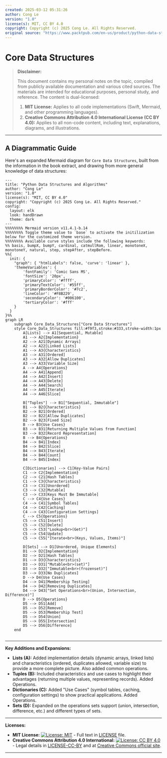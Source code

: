 ```yaml
---
created: 2025-03-12 05:31:26
author: Cong Le
version: "1.0"
license(s): MIT, CC BY 4.0
copyright: Copyright (c) 2025 Cong Le. All Rights Reserved.
original source: "https://www.packtpub.com/en-us/product/python-data-structures-and-algorithms-9781786467355"
---
```




# Core Data Structures
> **Disclaimer:**
>
> This document contains my personal notes on the topic,
> compiled from publicly available documentation and various cited sources.
> The materials are intended for educational purposes, personal study, and reference.
> The content is dual-licensed:
> 1. **MIT License:** Applies to all code implementations (Swift, Mermaid, and other programming languages).
> 2. **Creative Commons Attribution 4.0 International License (CC BY 4.0):** Applies to all non-code content, including text, explanations, diagrams, and illustrations.
---


## A Diagrammatic Guide 


Here's an expanded Mermaid diagram for `Core Data Structures`, built from the information in the book extract, and drawing from more general knowledge of data structures:

```mermaid
---
title: "Python Data Structures and Algorithms"
author: "Cong Le"
version: "1.0"
license(s): "MIT, CC BY 4.0"
copyright: "Copyright (c) 2025 Cong Le. All Rights Reserved."
config:
  layout: elk
  look: handDrawn
  theme: dark
---
%%%%%%%% Mermaid version v11.4.1-b.14
%%%%%%%% Toggle theme value to `base` to activate the initilization below for the customized theme version.
%%%%%%%% Available curve styles include the following keywords:
%% basis, bumpX, bumpY, cardinal, catmullRom, linear, monotoneX, monotoneY, natural, step, stepAfter, stepBefore.
%%{
  init: {
    "graph": { "htmlLabels": false, 'curve': 'linear' },
    'themeVariables': {
        'fontFamily': 'Comic Sans MS',
        'fontSize': '20px',
        'primaryColor': '#ffff',
        'primaryTextColor': '#55ff',
        'primaryBorderColor': '#7c2',
        'lineColor': '#F8B229',
        'secondaryColor': '#006100',
        'tertiaryColor': '#fff'
    }
  }
}%%
graph LR
    subgraph Core_Data_Structures["Core Data Structures"]
    style Core_Data_Structures fill:#f9f3,stroke:#333,stroke-width:1px
        A[Lists] --> A1[Sequential, Mutable]
        A1 --> A2{Implementation}
        A2 --> A21[Dynamic Arrays]
        A2 --> A22[Linked Lists]
        A1 --> A3{Characteristics}
        A3 --> A31[Ordered]
        A3 --> A32[Allow Duplicates]
        A3 --> A33[Variable Size]
        A --> A4{Operations}
        A4 --> A41[Append]
        A4 --> A42[Insert]
        A4 --> A43[Delete]
        A4 --> A44[Search]
        A4 --> A45[Iterate]
        A4 --> A46[Slice]

        B["Tuples"] --> B1["Sequential, Immutable"]
        B1 --> B2{Characteristics}
        B2 --> B21[Ordered]
        B2 --> B22[Allow Duplicates]
        B2 --> B23[Fixed Size]
        B --> B3{Use Cases}
        B3 --> B31[Returning Multiple Values from Function]
        B3 --> B32[Record Representation]
        B --> B4{Operations}
        B4 --> B41[Index]
        B4 --> B42[Slice]
        B4 --> B43[Iterate]
        B4 --> B44[Count]
        B4 --> B45[Index]

        C[Dictionaries] --> C1[Key-Value Pairs]
        C1 --> C2{Implementation}
        C2 --> C21[Hash Tables]
        C1 --> C3{Characteristics}
        C3 --> C31[Unordered]
        C3 --> C32[Mutable]
        C3 --> C33[Keys Must Be Immutable]
        C --> C4{Use Cases}
        C4 --> C41[Symbol Tables]
        C4 --> C42[Caching]
        C4 --> C43[Configuration Settings]
        C --> C5{Operations}
        C5 --> C51[Insert]
        C5 --> C52[Delete]
        C5 --> C53["Lookup<br>(Get)"]
        C5 --> C54[Update]
        C5 --> C55["Iterate<br>(Keys, Values, Items)"]

        D[Sets] --> D1[Unordered, Unique Elements]
        D1 --> D2{Implementation}
        D2 --> D21[Hash Tables]
        D1 --> D3{Characteristics}
        D3 --> D31["Mutable<br>(set)"]
        D3 --> D32["Immutable<br>(frozenset)"]
        D3 --> D33[No Duplicates]
        D --> D4{Use Cases}
        D4 --> D41[Membership Testing]
        D4 --> D42[Removing Duplicates]
        D4 --> D43["Set Operations<br>(Union, Intersection, Difference)"]
        D --> D5{Operations}
        D5 --> D51[Add]
        D5 --> D52[Remove]
        D5 --> D53[Membership Test]
        D5 --> D54[Union]
        D5 --> D55[Intersection]
        D5 --> D56[Difference]
    end
    
```

----


**Key Additions and Expansions:**

*   **Lists (A):** Added implementation details (dynamic arrays, linked lists) and characteristics (ordered, duplicates allowed, variable size) to provide a more complete picture. Also added common operations.
*   **Tuples (B):**  Included characteristics and use cases to highlight their advantages (returning multiple values, representing records). Added Operations.
*   **Dictionaries (C):** Added "Use Cases" (symbol tables, caching, configuration settings) to show practical applications. Added Operations.
*   **Sets (D):** Expanded on the operations sets support (union, intersection, difference, etc.) and different types of sets.


---
**Licenses:**

- **MIT License:**  [![License: MIT](https://img.shields.io/badge/License-MIT-yellow.svg)](LICENSE) - Full text in [LICENSE](LICENSE) file.
- **Creative Commons Attribution 4.0 International:** [![License: CC BY 4.0](https://licensebuttons.net/l/by/4.0/88x31.png)](LICENSE-CC-BY) - Legal details in [LICENSE-CC-BY](LICENSE-CC-BY) and at [Creative Commons official site](http://creativecommons.org/licenses/by/4.0/).

---